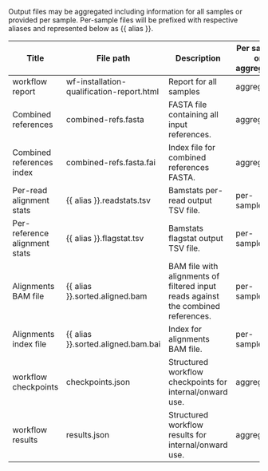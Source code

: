 Output files may be aggregated including information for all samples or provided per sample. Per-sample files will be prefixed with respective aliases and represented below as {{ alias }}.

| Title | File path | Description | Per sample or aggregated |
|-------|-----------|-------------|--------------------------|
| workflow report | wf-installation-qualification-report.html | Report for all samples | aggregated |
| Combined references | combined-refs.fasta | FASTA file containing all input references. | aggregated |
| Combined references index | combined-refs.fasta.fai | Index file for combined references FASTA. | aggregated |
| Per-read alignment stats | {{ alias }}.readstats.tsv | Bamstats per-read output TSV file. | per-sample |
| Per-reference alignment stats | {{ alias }}.flagstat.tsv | Bamstats flagstat output TSV file. | per-sample |
| Alignments BAM file | {{ alias }}.sorted.aligned.bam | BAM file with alignments of filtered input reads against the combined references. | per-sample |
| Alignments index file | {{ alias }}.sorted.aligned.bam.bai | Index for alignments BAM file. | per-sample |
| workflow checkpoints | checkpoints.json | Structured workflow checkpoints for internal/onward use. | aggregated |
| workflow results | results.json | Structured workflow results for internal/onward use. | aggregated |
